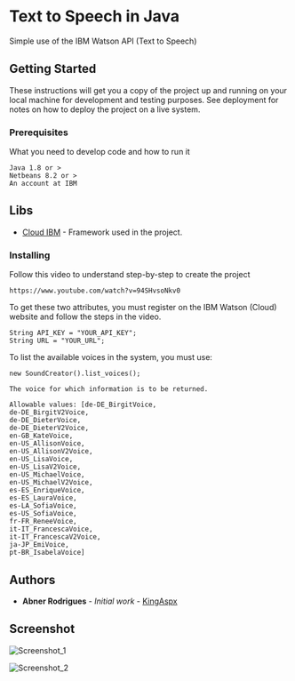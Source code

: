 # Text to Speech in Java

Simple use of the IBM Watson API (Text to Speech)

## Getting Started

These instructions will get you a copy of the project up and running on your local machine for development and testing purposes. See deployment for notes on how to deploy the project on a live system.

### Prerequisites

What you need to develop code and how to run it

```
Java 1.8 or >
Netbeans 8.2 or >
An account at IBM
```

## Libs

* [Cloud IBM](https://cloud.ibm.com/) - Framework used in the project.

### Installing

Follow this video to understand step-by-step to create the project

```
https://www.youtube.com/watch?v=94SHvsoNkv0
```

To get these two attributes, you must register on the IBM Watson (Cloud) website and follow the steps in the video.

    String API_KEY = "YOUR_API_KEY";
    String URL = "YOUR_URL";
    
To list the available voices in the system, you must use:

    new SoundCreator().list_voices();
    
    The voice for which information is to be returned.

    Allowable values: [de-DE_BirgitVoice,
    de-DE_BirgitV2Voice,
    de-DE_DieterVoice,
    de-DE_DieterV2Voice,
    en-GB_KateVoice,
    en-US_AllisonVoice,
    en-US_AllisonV2Voice,
    en-US_LisaVoice,
    en-US_LisaV2Voice,
    en-US_MichaelVoice,
    en-US_MichaelV2Voice,
    es-ES_EnriqueVoice,
    es-ES_LauraVoice,
    es-LA_SofiaVoice,
    es-US_SofiaVoice,
    fr-FR_ReneeVoice,
    it-IT_FrancescaVoice,
    it-IT_FrancescaV2Voice,
    ja-JP_EmiVoice,
    pt-BR_IsabelaVoice]

## Authors

* **Abner Rodrigues** - *Initial work* - [KingAspx](https://github.com/kingaspx)

## Screenshot

![Screenshot_1](https://user-images.githubusercontent.com/40338524/58808996-76e76700-85f1-11e9-846a-de6b822d478d.png)

![Screenshot_2](https://user-images.githubusercontent.com/40338524/58808999-76e76700-85f1-11e9-8314-ee6137802deb.png)
